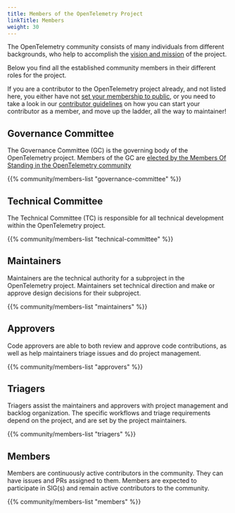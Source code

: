 ```yaml
---
title: Members of the OpenTelemetry Project
linkTitle: Members
weight: 30
---
```


The OpenTelemetry community consists of many individuals from different
backgrounds, who help to accomplish the
[vision and mission](/community/mission/) of the project.

Below you find all the established community members in their different roles
for the project.

If you are a contributor to the OpenTelemetry project already, and not listed
here, you either have not
[set your membership to public](https://docs.github.com/en/account-and-profile/setting-up-and-managing-your-personal-account-on-github/managing-your-membership-in-organizations/publicizing-or-hiding-organization-membership),
or you need to take a look in our
[contributor guidelines](https://github.com/open-telemetry/community/blob/main/guides/contributor/membership.md)
on how you can start your contributor as a member, and move up the ladder, all
the way to maintainer!

## Governance Committee

The Governance Committee (GC) is the governing body of the OpenTelemetry
project. Members of the GC are
[elected by the Members Of Standing in the OpenTelemetry community](https://github.com/open-telemetry/community/blob/main/governance-charter.md#elections)

{{% community/members-list "governance-committee" %}}

## Technical Committee

The Technical Committee (TC) is responsible for all technical development within
the OpenTelemetry project.

{{% community/members-list "technical-committee" %}}

## Maintainers

Maintainers are the technical authority for a subproject in the OpenTelemetry
project. Maintainers set technical direction and make or approve design
decisions for their subproject.

{{% community/members-list "maintainers" %}}

## Approvers

Code approvers are able to both review and approve code contributions, as well
as help maintainers triage issues and do project management.

{{% community/members-list "approvers" %}}

## Triagers

Triagers assist the maintainers and approvers with project management and
backlog organization. The specific workflows and triage requirements depend on
the project, and are set by the project maintainers.

{{% community/members-list "triagers" %}}

## Members

Members are continuously active contributors in the community. They can have
issues and PRs assigned to them. Members are expected to participate in SIG(s)
and remain active contributors to the community.

{{% community/members-list "members" %}}
